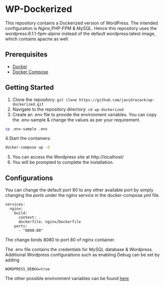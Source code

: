 # WP-Dockerized

This repository contains a Dockerized version of WordPress. The intended configuration is Nginx,PHP-FPM & MySQL. 
Hence this repository uses the wordpress:6.1.1-fpm-alpine instead of the default wordpress:latest image, which contains apache as well.

## Prerequisites

- [Docker](https://www.docker.com/)
- [Docker Compose](https://docs.docker.com/compose/)

## Getting Started

1. Clone the repository: `git clone https://github.com/javidrazack/wp-dockerized.git`
2. Navigate to the repository directory: `cd wp-dockerized`
3. Create an .env file to provide the environment variables. You can copy the .env-sample & change the values as per your requirement.

```bash
cp .env-sample .env
```
4.Start the containers: 
 ```bash
 docker-compose up -d
 ```
5. You can access the Wordpress site at http://localhost/
6. You will be prompted to complete the installation.

## Configurations

You can change the default port 80 to any other available port by simply changing the *ports* under the *nginx* service in the  docker-compose.yml file.

```
services:
  nginx:
    build:
      context: .
      dockerfile: nginx/Dockerfile
    ports: 
      - "8080:80"
```
The change binds 8080 to port 80 of nginx container.

The .env file contains the credentials for MySQL database & Wordpress. Additional Wordpress configurations such as enabling Debug can be set by adding 
```
WORDPRESS_DEBUG=true
```
The other possible environment variables can be found [here](https://github.com/docker-library/wordpress/blob/master/latest/php8.2/fpm-alpine/wp-config-docker.php)
